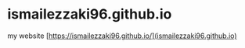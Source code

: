 # ismailezzaki96.github.io
my website
[https://ismailezzaki96.github.io/](ismailezzaki96.github.io)
